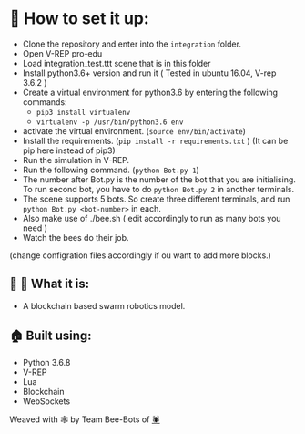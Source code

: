 # :rocket: How to set it up:

- Clone the repository and enter into the `integration` folder.
- Open V-REP pro-edu
- Load integration_test.ttt scene that is in this folder
- Install python3.6+ version and run it ( Tested in ubuntu 16.04, V-rep 3.6.2 )
- Create a virtual environment for python3.6 by entering the following commands:
  - `pip3 install virtualenv`
  - `virtualenv -p /usr/bin/python3.6 env`
- activate the virtual environment. (`source env/bin/activate`)
- Install the requirements. (`pip install -r requirements.txt` ) (It can be pip here instead of pip3)
- Run the simulation in V-REP.
- Run the following command. (`python Bot.py 1`)
- The number after Bot.py is the number of the bot that you are initialising. To run second bot, you have to do `python Bot.py 2` in another terminals.
- The scene supports 5 bots. So create three different terminals, and run `python Bot.py <bot-number>` in each.
- Also make use of ./bee.sh ( edit accordingly to run as many bots you need )
- Watch the bees do their job.

(change configration files accordingly if ou want to add more blocks.)

## :honeybee: :honeybee: What it is:

- A blockchain based swarm robotics model.

## :house: Built using:

- Python 3.6.8
- V-REP
- Lua
- Blockchain
- WebSockets

Weaved with :spider_web: by Team Bee-Bots of [:spider:](https://spider.nitt.edu)
